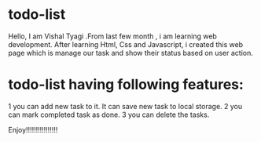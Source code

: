 # todo-list

Hello,
	I am Vishal Tyagi .From last few month , i am learning web development. After learning Html, Css and Javascript, i created this web page which is manage our task and show their status based on user action.


# todo-list having following features: #

1 you can add new task to it. It can save new task to local storage.
2 you can mark completed task as done.
3 you can delete the tasks.

Enjoy!!!!!!!!!!!!!!!!
